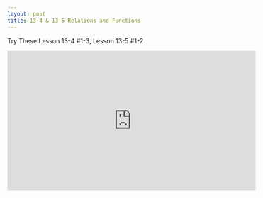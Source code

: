 ```yaml
---
layout: post
title: 13-4 & 13-5 Relations and Functions
---
```

Try These  Lesson 13-4 #1-3, Lesson 13-5 #1-2
<iframe width="560" height="315" src="https://www.youtube.com/embed/tNibzCZUlrg" frameborder="0" allow="autoplay; encrypted-media" allowfullscreen></iframe>
